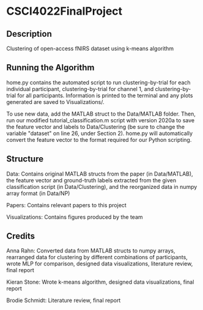 # CSCI4022FinalProject

## Description
Clustering of open-access fNIRS dataset using k-means algorithm

## Running the Algorithm
home.py contains the automated script to run clustering-by-trial for each individual participant, clustering-by-trial for channel 1, and clustering-by-trial for all participants. Information is printed to the terminal and any plots generated are saved to Visualizations/.

To use new data, add the MATLAB struct to the Data/MATLAB folder. Then, run our modified tutorial_classification.m script with version 2020a to save the feature vector and labels to Data/Clustering (be sure to change the variable "dataset" on line 26, under Section 2). home.py will automatically convert the feature vector to the format required for our Python scripting.

## Structure
Data: Contains original MATLAB structs from the paper (in Data/MATLAB), the feature vector and ground-truth labels extracted from the given classification script (in Data/Clustering), and the reorganized data in numpy array format (in Data/NP)

Papers: Contains relevant papers to this project

Visualizations: Contains figures produced by the team

## Credits
Anna Rahn: Converted data from MATLAB structs to numpy arrays, rearranged data for clustering by different combinations of participants, wrote MLP for comparison, designed data visualizations, literature review, final report

Kieran Stone: Wrote k-means algorithm, designed data visualizations, final report

Brodie Schmidt: Literature review, final report
